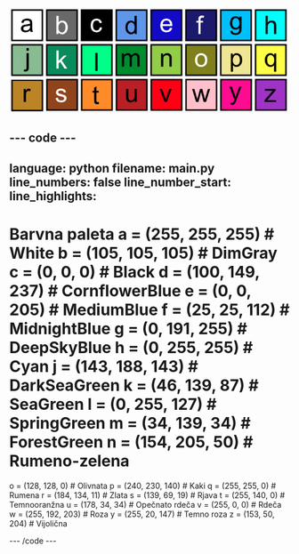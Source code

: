 ![Mreža 26 barvnih kvadratov, vsak izmed katerih predstavlja eno od barv v barvni paleti. Na vsakem kvadratku je črka od a do z.](images/ambient-letters.png)

--- code ---
---
language: python filename: main.py line_numbers: false line_number_start:
line_highlights:
---
 # Barvna paleta a = (255, 255, 255) # White b = (105, 105, 105) # DimGray c = (0, 0, 0) # Black d = (100, 149, 237) # CornflowerBlue e = (0, 0, 205) # MediumBlue f = (25, 25, 112) # MidnightBlue g = (0, 191, 255) # DeepSkyBlue h = (0, 255, 255) # Cyan j = (143, 188, 143) # DarkSeaGreen k = (46, 139, 87) # SeaGreen l = (0, 255, 127) # SpringGreen m = (34, 139, 34) # ForestGreen n = (154, 205, 50) # Rumeno-zelena    
o = (128, 128, 0) # Olivnata p = (240, 230, 140) # Kaki q = (255, 255, 0) # Rumena r = (184, 134, 11) # Zlata s = (139, 69, 19) # Rjava t = (255, 140, 0) # Temnooranžna u = (178, 34, 34) # Opečnato rdeča v = (255, 0, 0) # Rdeča w = (255, 192, 203) # Roza y = (255, 20, 147) # Temno roza z = (153, 50, 204) # Vijolična

--- /code ---
